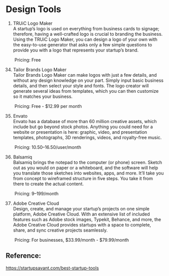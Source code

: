 # Design Tools 

1. TRUiC Logo Maker
<br>A startup’s logo is used on everything from business cards to signage; therefore, having a well-crafted logo is crucial to branding the business. Using the TRUiC Logo Maker, you can design a logo of your own with the easy-to-use generator that asks only a few simple questions to provide you with a logo that represents your startup’s brand. 

&emsp;&emsp;Pricing: Free

34. Tailor Brands Logo Maker
<br>Tailor Brands Logo Maker can make logos with just a few details, and without any design knowledge on your part. Simply input basic business details, and then select your style and fonts. The logo creator will generate several ideas from templates, which you can then customize so it matches your business.

&emsp;&emsp;Pricing: Free - $12.99 per month

35. Envato
<br>Envato has a database of more than 60 million creative assets, which include but go beyond stock photos. Anything you could need for a website or presentation is here: graphic, video, and presentation templates, photographs, 3D renderings, videos, and royalty-free music.

&emsp;&emsp;Pricing: $10.50–$16.50/user/month

36. Balsamiq
<br>Balsamiq brings the notepad to the computer (or phone) screen. Sketch out as you would on paper or a whiteboard, and the software will help you translate those sketches into websites, apps, and more. It’ll take you from concept to wireframed structure in five steps. You take it from there to create the actual content.

&emsp;&emsp;Pricing: $9–$199/month

37. Adobe Creative Cloud
<br>Design, create, and manage your startup’s projects on one simple platform, Adobe Creative Cloud. With an extensive list of included features such as Adobe stock images, Typekit, Behance, and more, the Adobe Creative Cloud provides startups with a space to complete, share, and sync creative projects seamlessly. 

&emsp;&emsp;Pricing: For businesses, $33.99/month - $79.99/month

## Reference:
https://startupsavant.com/best-startup-tools
